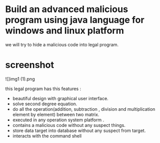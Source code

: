 # Build an advanced malicious program using java language for windows and linux platform

we will try to hide a malicious code into legal program.
# screenshot
![]img1 (1).png

this legal program has this features :

- beautiful design with graphical user interface.
- solve second degree equation.
- do all the operation(addition, subtraction , division and multiplication element by element) between two matrix.
- executed in any operation system platform .
- contains a malicious code without any suspect things.
- store data target into database without any suspect from target.
- interacts with the command shell
